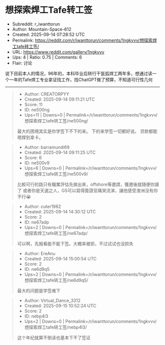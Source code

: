 # 想探索焊工Tafe转工签

- Subreddit: r_iwanttorun
- Author: Mountain-Space-612
- Created: 2025-09-14 07:28:52 UTC
- Permalink: https://reddit.com/r/iwanttorun/comments/1ngkvvv/想探索焊工tafe转工签/
- URL: https://www.reddit.com/gallery/1ngkvvv
- Ups: 4 | Ratio: 0.75 | Comments: 6
- Flair: 讨论


说下目前本人的情况，96年的，本科毕业后转行干氩弧焊工两年多，想通过读一个一年的Tafe焊工专业拿证找工作，找ChatGPT做了预算，不知道可行性几何


---

> - Author: CREATORPYY
> - Created: 2025-09-14 09:11:21 UTC
> - Score: 11
> - ID: ne500ng
> - Ups=11 | Downs=0 | Permalink=/r/iwanttorun/comments/1ngkvvv/想探索焊工tafe转工签/ne500ng/
>
> 最大的困境其实是你学签下不下的来。 下的来学签一切都好说。  贷款都能嗯撑到拿卡。

> - Author: barramundi69
> - Created: 2025-09-14 09:11:25 UTC
> - Score: 6
> - ID: ne500v9
> - Ups=6 | Downs=0 | Permalink=/r/iwanttorun/comments/1ngkvvv/想探索焊工tafe转工签/ne500v9/
>
> 比較可行的路只有職業評估先做出來，offshore等邀請，獲邀後就隨便你讀了
> 或者你是天選之人，GS可以寫得簽證官痛哭流涕，讓他感受澳洲沒有你不行😭

> - Author: cuter1982
> - Created: 2025-09-14 14:30:12 UTC
> - Score: 2
> - ID: ne67adp
> - Ups=2 | Downs=0 | Permalink=/r/iwanttorun/comments/1ngkvvv/想探索焊工tafe转工签/ne67adp/
>
> 可以啊，先报看能不能下签。大概率被拒，不过试试也没损失

> - Author: EreAnu
> - Created: 2025-09-14 15:00:54 UTC
> - Score: 2
> - ID: ne6d9q5
> - Ups=2 | Downs=0 | Permalink=/r/iwanttorun/comments/1ngkvvv/想探索焊工tafe转工签/ne6d9q5/
>
> 最大的问题是学签难下

> - Author: Virtual_Dance_3312
> - Created: 2025-09-15 10:52:24 UTC
> - Score: 2
> - ID: nebp4l3
> - Ups=2 | Downs=0 | Permalink=/r/iwanttorun/comments/1ngkvvv/想探索焊工tafe转工签/nebp4l3/
>
> 这个年纪就算不倒读也基本下不了签证
